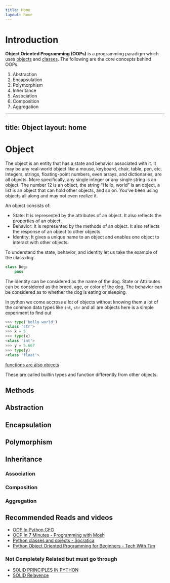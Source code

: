 ```yaml
---
title: Home
layout: home
---
```


# Introduction
**Object Oriented Programming (OOPs)** is a programming paradigm which uses [objects](https://en.wikipedia.org/wiki/Object_(computer_science)) and [classes](https://www.w3schools.com/python/python_classes.asp). The following are the core concepts behind OOPs.
1. Abstraction
2. Encapsulation
3. Polymorphism
4. Inheritance
5. Association
6. Composition
7. Aggregation

---
title: Object
layout: home
---
# Object 
The object is an entity that has a state and behavior associated with it. It may be any real-world object like a mouse, keyboard, chair, table, pen, etc. Integers, strings, floating-point numbers, even arrays, and dictionaries, are all objects. More specifically, any single integer or any single string is an object. The number 12 is an object, the string “Hello, world” is an object, a list is an object that can hold other objects, and so on. You’ve been using objects all along and may not even realize it.

An object consists of:

- State: It is represented by the attributes of an object. It also reflects the properties of an object.
- Behavior: It is represented by the methods of an object. It also reflects the response of an object to other objects.
- Identity: It gives a unique name to an object and enables one object to interact with other objects.


To understand the state, behavior, and identity let us take the example of the class dog. 
``` python
class Dog:
    pass
```

The identity can be considered as the name of the dog.
State or Attributes can be considered as the breed, age, or color of the dog.
The behavior can be considered as to whether the dog is eating or sleeping.

In python we come accross a lot of objects without knowing them a lot of the common data types like `int`, `str` and all are objects here is a simple experiment to find out 
``` python
>>> type('hello world')
<class 'str'>
>>> x = 5
>>> type(x)
<class 'int'>
>>> y = 5.667
>>> type(y)   
<class 'float'>
```
[functions are also objects](/Objects/function_object.py)

These are called builtin types and function differently from other objects.

## Methods

## Abstraction
## Encapsulation
## Polymorphism
## Inheritance
### Association
### Composition
### Aggregation

## Recommended Reads and videos
- [OOP In Python GFG](https://www.geeksforgeeks.org/python-oops-concepts/)
- [OOP In 7 Minutes - Programming with Mosh](https://www.youtube.com/watch?v=PFmuCDHHpwk&pp=ygUZcHJvZ3JhbWluZyB3aXRoIG1vc2ggb29wcw%3D%3D)
- [Python classes and objects - Socratica ](https://www.youtube.com/watch?v=apACNr7DC_s&pp=ygUZcHJvZ3JhbWluZyB3aXRoIG1vc2ggb29wcw%3D%3D)
- [Python Object Oriented Programming for Beginners - Tech With Tim](https://www.youtube.com/watch?v=JeznW_7DlB0&t=659s&pp=ygUZcHJvZ3JhbWluZyB3aXRoIG1vc2ggb29wcw%3D%3D )
### Not Completely Related but must go through
- [SOLID PRINCIPLES IN PYTHON](https://www.youtube.com/watch?v=pTB30aXS77U&pp=ygUQYXJqYW4gY29kZXMgb29wcw%3D%3D)
- [SOLID Relavence](https://blog.cleancoder.com/uncle-bob/2020/10/18/Solid-Relevance.html)

